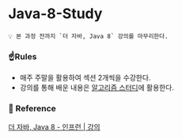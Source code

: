 # Java-8-Study

```
💡 본 과정 전까지 `더 자바, Java 8` 강의를 마무리한다.
```

### ☝️Rules

- 매주 주말을 활용하여 섹션 2개씩을 수강한다.
- 강의를 통해 배운 내용은 [알고리즘 스터디](https://github.com/SWM-13-Team/Algorithm-Study)에 활용한다.

### 🔗 Reference

[더 자바, Java 8 - 인프런 | 강의](https://www.inflearn.com/course/the-java-java8)
